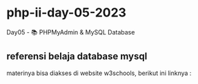 # php-ii-day-05-2023
Day05 - 📚 PHPMyAdmin &amp; MySQL Database

## referensi belaja database mysql
materinya bisa diakses di website w3schools, berikut ini linknya :

